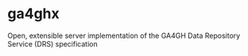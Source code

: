# ga4ghx
Open, extensible server implementation of the GA4GH Data Repository Service (DRS) specification
